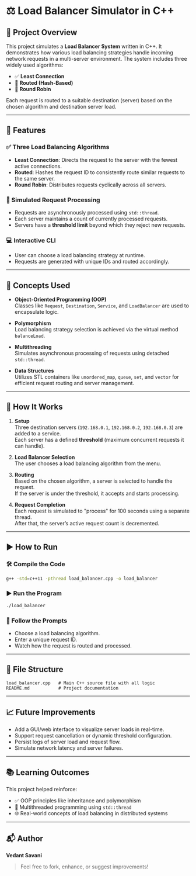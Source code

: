 # ⚖️ Load Balancer Simulator in C++

## 📌 Project Overview

This project simulates a **Load Balancer System** written in C++. It demonstrates how various load balancing strategies handle incoming network requests in a multi-server environment. The system includes three widely used algorithms:

- ✅ **Least Connection**
- 🔁 **Routed (Hash-Based)**
- 🔄 **Round Robin**

Each request is routed to a suitable destination (server) based on the chosen algorithm and destination server load.

---

## 🚀 Features

### ✅ Three Load Balancing Algorithms
- **Least Connection**: Directs the request to the server with the fewest active connections.
- **Routed**: Hashes the request ID to consistently route similar requests to the same server.
- **Round Robin**: Distributes requests cyclically across all servers.

### 🧪 Simulated Request Processing
- Requests are asynchronously processed using `std::thread`.
- Each server maintains a count of currently processed requests.
- Servers have a **threshold limit** beyond which they reject new requests.

### 💻 Interactive CLI
- User can choose a load balancing strategy at runtime.
- Requests are generated with unique IDs and routed accordingly.

---

## 🧠 Concepts Used

- **Object-Oriented Programming (OOP)**  
  Classes like `Request`, `Destination`, `Service`, and `LoadBalancer` are used to encapsulate logic.

- **Polymorphism**  
  Load balancing strategy selection is achieved via the virtual method `balanceLoad`.

- **Multithreading**  
  Simulates asynchronous processing of requests using detached `std::thread`.

- **Data Structures**  
  Utilizes STL containers like `unordered_map`, `queue`, `set`, and `vector` for efficient request routing and server management.

---

## 🔧 How It Works

1. **Setup**  
   Three destination servers (`192.168.0.1`, `192.168.0.2`, `192.168.0.3`) are added to a service.  
   Each server has a defined **threshold** (maximum concurrent requests it can handle).

2. **Load Balancer Selection**  
   The user chooses a load balancing algorithm from the menu.

3. **Routing**  
   Based on the chosen algorithm, a server is selected to handle the request.  
   If the server is under the threshold, it accepts and starts processing.

4. **Request Completion**  
   Each request is simulated to "process" for 100 seconds using a separate thread.  
   After that, the server’s active request count is decremented.

---

## ▶️ How to Run

### 🛠️ Compile the Code

```bash
g++ -std=c++11 -pthread load_balancer.cpp -o load_balancer
```

### ▶️ Run the Program

```bash
./load_balancer
```

### 🧭 Follow the Prompts
- Choose a load balancing algorithm.
- Enter a unique request ID.
- Watch how the request is routed and processed.

---

## 📂 File Structure

```
load_balancer.cpp   # Main C++ source file with all logic
README.md           # Project documentation
```

---

## 📈 Future Improvements

- Add a GUI/web interface to visualize server loads in real-time.
- Support request cancellation or dynamic threshold configuration.
- Persist logs of server load and request flow.
- Simulate network latency and server failures.

---

## 📚 Learning Outcomes

This project helped reinforce:

- ✅ OOP principles like inheritance and polymorphism
- 🧵 Multithreaded programming using `std::thread`
- 🌐 Real-world concepts of load balancing in distributed systems

---

## 📬 Author

**Vedant Savani**  
> Feel free to fork, enhance, or suggest improvements!
